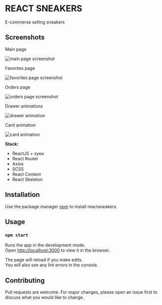# REACT SNEAKERS

E-commerse selling sneakers

## Screenshots

Main page

![main page screenshot](https://github.com/etozhesady/reactsneakers/blob/master/public/img/main%20page%20screenshot.png?raw=true "Main page screenshot")

Favorites page

![favorites page screenshot](https://github.com/etozhesady/reactsneakers/blob/master/public/img/favorites%20page%20screenshot.png?raw=true "Favorites page screenshot")

Orders page

![orders page screenshot](https://github.com/etozhesady/reactsneakers/blob/master/public/img/orders%20page%20sreenshot.png?raw=true "Orders page screenshot")

Drawer animations

![drawer animation](https://github.com/etozhesady/reactsneakers/blob/master/public/img/drawer%20animation.gif?raw=true "drawer animation")

Card animation

![card animation](https://github.com/etozhesady/reactsneakers/blob/master/public/img/card%20animation.gif?raw=true "card animation")

**Stack:**

- ReactJS + хуки
- React Router
- Axios
- SCSS
- React Context
- React Skeleton

## Installation

Use the package manager [npm](https://docs.npmjs.com/downloading-and-installing-node-js-and-npm) to install reactsneakers.

## Usage

### `npm start`

Runs the app in the development mode.\
Open [http://localhost:3000](http://localhost:3000) to view it in the browser.

The page will reload if you make edits.\
You will also see any lint errors in the console.

## Contributing

Pull requests are welcome. For major changes, please open an issue first to discuss what you would like to change.
